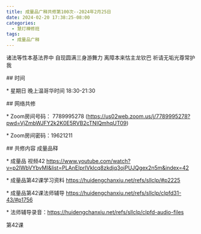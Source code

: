 ```yaml
---
title: 成量品广释共修第100次--2024年2月25日
date: 2024-02-20 17:38:25-08:00
categories:
  - 慧灯禅修班
tags:
  - 成量品广释
---
```

诸法等性本基法界中 自现圆满三身游舞力 离障本来怙主龙钦巴 祈请无垢光尊常护我

\## 时间

\* 星期日 晚上温哥华时间 18:30-21:30

\## 网络共修

\* Zoom房间号码： 7789995278 (https://us02web.zoom.us/j/7789995278?pwd=VjZmbWJFY2k2K0E5RVB2cTNIQmhqUT09)

\* Zoom房间密码：19621211

\## 共修内容 成量品释

\* 成量品 视频42 https://www.youtube.com/watch?v=p2IWbVYbvMI&list=PLAnEIprIVklcq8zkdjq3ojPUJQgex2n5m&index=42

\* 成量品第42课学习资料 https://huidengchanxiu.net/refs/sllclp/#p2225

\* 成量品第42课法师辅导 https://huidengchanxiu.net/refs/sllclp/clpfd31-43/#p1756

\* 法师辅导录音：https://huidengchanxiu.net/refs/sllclp/clpfd-audio-files  

   第42课
